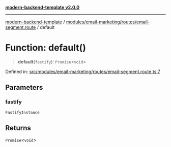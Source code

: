 [**modern-backend-template v2.0.0**](../../../../../README.md)

***

[modern-backend-template](../../../../../modules.md) / [modules/email-marketing/routes/email-segment.route](../README.md) / default

# Function: default()

> **default**(`fastify`): `Promise`\<`void`\>

Defined in: [src/modules/email-marketing/routes/email-segment.route.ts:7](https://github.com/maemreyo/saas-4cus-nodejs/blob/2a5b3f3aa11335dfa561e80e1feabb8e6084261e/src/modules/email-marketing/routes/email-segment.route.ts#L7)

## Parameters

### fastify

`FastifyInstance`

## Returns

`Promise`\<`void`\>
